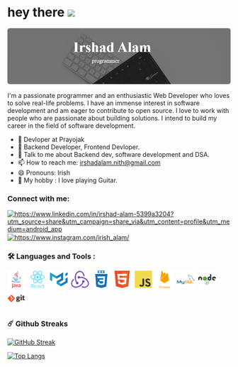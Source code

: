 <h1>
  hey there
  <img src="https://media.giphy.com/media/hvRJCLFzcasrR4ia7z/giphy.gif" width="30px"/>
</h1>

![image](https://github.com/irshad-alam-irish/irshad-alam-irish/blob/main/CoverImage%20(1).png)

I'm a passionate programmer and an enthusiastic Web Developer who loves to solve real-life problems. I have an immense interest in software development and am eager to contribute to open source. I love to work with people who are passionate about building solutions. I intend to build my career in the field of software development.

- 🔭 Devloper at Prayojak
- 🌱 Backend Developer, Frontend Devloper.
- 🤝 Talk to me about Backend dev, software development and DSA.
- 📫 How to reach me: irshadalam.nith@gmail.com
- 😄 Pronouns: Irish
- 🎨 My hobby : I love playing Guitar.
<h3 align="left">Connect with me:</h3>
<p align="left">
<a href="https://linkedin.com/in/https://www.linkedin.com/in/irshad-alam-5399a3204?utm_source=share&utm_campaign=share_via&utm_content=profile&utm_medium=android_app" target="blank"><img align="center" src="https://raw.githubusercontent.com/rahuldkjain/github-profile-readme-generator/master/src/images/icons/Social/linked-in-alt.svg" alt="https://www.linkedin.com/in/irshad-alam-5399a3204?utm_source=share&utm_campaign=share_via&utm_content=profile&utm_medium=android_app" height="30" width="40" /></a>
<a href="https://instagram.com/https://www.instagram.com/irish_alam/" target="blank"><img align="center" src="https://raw.githubusercontent.com/rahuldkjain/github-profile-readme-generator/master/src/images/icons/Social/instagram.svg" alt="https://www.instagram.com/irish_alam/" height="30" width="40" /></a>
</p>

### :hammer_and_wrench: Languages and Tools :
<div>
  <img src="https://github.com/devicons/devicon/blob/master/icons/java/java-original-wordmark.svg" title="Java" alt="Java" width="40" height="40"/>&nbsp;
  <img src="https://github.com/devicons/devicon/blob/master/icons/react/react-original-wordmark.svg" title="React" alt="React" width="40" height="40"/>&nbsp;
  <img src="https://github.com/devicons/devicon/blob/master/icons/materialui/materialui-original.svg" title="Material UI" alt="Material UI" width="40" height="40"/>&nbsp;
  <img src="https://github.com/devicons/devicon/blob/master/icons/redux/redux-original.svg" title="Redux" alt="Redux " width="40" height="40"/>&nbsp;
  <img src="https://github.com/devicons/devicon/blob/master/icons/css3/css3-plain-wordmark.svg"  title="CSS3" alt="CSS" width="40" height="40"/>&nbsp;
  <img src="https://github.com/devicons/devicon/blob/master/icons/html5/html5-original.svg" title="HTML5" alt="HTML" width="40" height="40"/>&nbsp;
  <img src="https://github.com/devicons/devicon/blob/master/icons/javascript/javascript-original.svg" title="JavaScript" alt="JavaScript" width="40" height="40"/>&nbsp;
  <img src="https://github.com/devicons/devicon/blob/master/icons/firebase/firebase-plain-wordmark.svg" title="Firebase" alt="Firebase" width="40" height="40"/>&nbsp;
  <img src="https://github.com/devicons/devicon/blob/master/icons/mysql/mysql-original-wordmark.svg" title="MySQL"  alt="MySQL" width="40" height="40"/>&nbsp;
  <img src="https://github.com/devicons/devicon/blob/master/icons/nodejs/nodejs-original-wordmark.svg" title="NodeJS" alt="NodeJS" width="40" height="40"/>&nbsp;
  <img src="https://github.com/devicons/devicon/blob/master/icons/git/git-original-wordmark.svg" title="Git" **alt="Git" width="40" height="40"/>
</div>



 ### ☄️ Github Streaks

[![GitHub Streak](https://streak-stats.demolab.com/?user=irshad-alam-irish)](https://git.io/streak-stats)

[![Top Langs](https://github-readme-stats.vercel.app/api/top-langs/?username=irshad-alam-irish&layout=compact)](https://github.com/anuraghazra/github-readme-stats)




